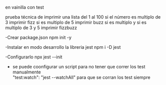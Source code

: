 en vainilla con test

prueba técnica de imprimir una lista del 1 al 100
si el número es multiplo de 3 imprimir fizz
si es multiplo de 5 imprimir buzz
si es multiplo y si es multiplo de 3 y 5 imprimir fizzbuzz

-Crear package.json 
npm init -y

-Instalar en modo desarrollo la libreria jest
npm i -D jest

-Configurarlo
npx jest --init

- se puede coonfigurar un script para no tener que correr los test manualmente  
 "test:watch": "jest --watchAll" para que se corran los test siempre